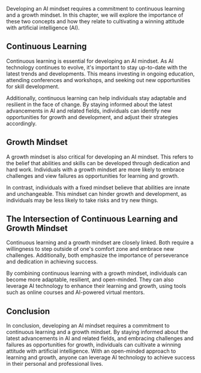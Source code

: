 
Developing an AI mindset requires a commitment to continuous learning and a growth mindset. In this chapter, we will explore the importance of these two concepts and how they relate to cultivating a winning attitude with artificial intelligence (AI).

Continuous Learning
-------------------

Continuous learning is essential for developing an AI mindset. As AI technology continues to evolve, it's important to stay up-to-date with the latest trends and developments. This means investing in ongoing education, attending conferences and workshops, and seeking out new opportunities for skill development.

Additionally, continuous learning can help individuals stay adaptable and resilient in the face of change. By staying informed about the latest advancements in AI and related fields, individuals can identify new opportunities for growth and development, and adjust their strategies accordingly.

Growth Mindset
--------------

A growth mindset is also critical for developing an AI mindset. This refers to the belief that abilities and skills can be developed through dedication and hard work. Individuals with a growth mindset are more likely to embrace challenges and view failures as opportunities for learning and growth.

In contrast, individuals with a fixed mindset believe that abilities are innate and unchangeable. This mindset can hinder growth and development, as individuals may be less likely to take risks and try new things.

The Intersection of Continuous Learning and Growth Mindset
----------------------------------------------------------

Continuous learning and a growth mindset are closely linked. Both require a willingness to step outside of one's comfort zone and embrace new challenges. Additionally, both emphasize the importance of perseverance and dedication in achieving success.

By combining continuous learning with a growth mindset, individuals can become more adaptable, resilient, and open-minded. They can also leverage AI technology to enhance their learning and growth, using tools such as online courses and AI-powered virtual mentors.

Conclusion
----------

In conclusion, developing an AI mindset requires a commitment to continuous learning and a growth mindset. By staying informed about the latest advancements in AI and related fields, and embracing challenges and failures as opportunities for growth, individuals can cultivate a winning attitude with artificial intelligence. With an open-minded approach to learning and growth, anyone can leverage AI technology to achieve success in their personal and professional lives.
